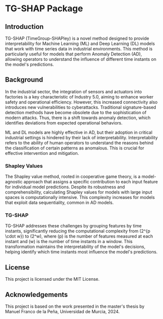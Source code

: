 
# TG-SHAP Package

## Introduction

TG-SHAP (TimeGroup-SHAPley) is a novel method designed to provide interpretability for Machine Learning (ML) and Deep Learning (DL) models that work with time series data in industrial environments. This method is particularly useful for models that perform Anomaly Detection (AD), allowing operators to understand the influence of different time instants on the model's predictions.

## Background

In the industrial sector, the integration of sensors and actuators into factories is a key characteristic of Industry 5.0, aiming to enhance worker safety and operational efficiency. However, this increased connectivity also introduces new vulnerabilities to cyberattacks. Traditional signature-based detection methods have become obsolete due to the sophistication of modern attacks. Thus, there is a shift towards anomaly detection, which identifies deviations from expected operational behaviors.

ML and DL models are highly effective in AD, but their adoption in critical industrial settings is hindered by their lack of interpretability. Interpretability refers to the ability of human operators to understand the reasons behind the classification of certain patterns as anomalous. This is crucial for effective intervention and mitigation.

### Shapley Values

The Shapley value method, rooted in cooperative game theory, is a model-agnostic approach that assigns a specific contribution to each input feature for individual model predictions. Despite its robustness and comprehensibility, calculating Shapley values for models with large input spaces is computationally intensive. This complexity increases for models that exploit data sequentiality, common in AD models.

### TG-SHAP

TG-SHAP addresses these challenges by grouping features by time instants, significantly reducing the computational complexity from \(2^{p \cdot w}\) to \(2^w\), where \(p\) is the number of features measured at each instant and \(w\) is the number of time instants in a window. This transformation maintains the interpretability of the model's decisions, helping identify which time instants most influence the model's predictions.

## License

This project is licensed under the MIT License.

## Acknowledgements

This project is based on the work presented in the master's thesis by Manuel Franco de la Peña, Universidad de Murcia, 2024.